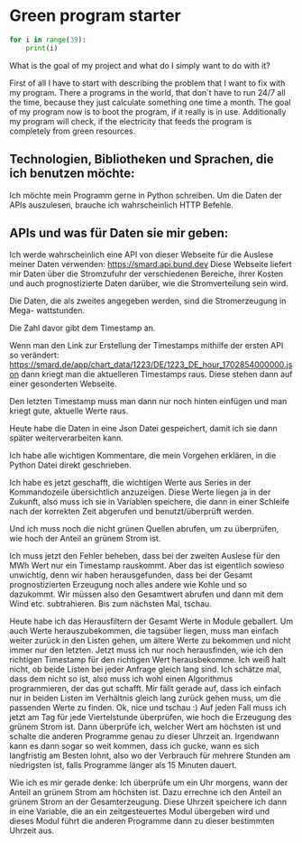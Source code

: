 # Green program starter

```python
for i in range(39):
    print(i)
```

What is the goal of my project and what do I simply want to do with it?

First of all I have to start with describing
the problem that I want to fix with my program.
There a programs in the world, that don´t have 
to run 24/7 all the time, because they just 
calculate something one time a month.
The goal of my program now is to boot the program, 
if it really is in use.
Additionally my program will check, if the electricity 
that feeds the program is completely from green resources.

## Technologien, Bibliotheken und Sprachen, die ich benutzen möchte:

Ich möchte mein Programm gerne in Python schreiben.
Um die Daten der APIs auszulesen, brauche ich wahrscheinlich HTTP Befehle.

## APIs und was für Daten sie mir geben:

Ich werde wahrscheinlich eine API von dieser Webseite für
die Auslese meiner Daten verwenden: https://smard.api.bund.dev
Diese Webseite liefert mir Daten über die Stromzufuhr der verschiedenen
Bereiche, ihrer Kosten und auch prognostizierte Daten darüber, wie die
Stromverteilung sein wird.

Die Daten, die als zweites angegeben werden, sind die Stromerzeugung in Mega-
wattstunden.

Die Zahl davor gibt dem Timestamp an.

Wenn man den Link zur Erstellung der Timestamps mithilfe der ersten API so verändert: https://smard.de/app/chart_data/1223/DE/1223_DE_hour_1702854000000.json
dann kriegt man die aktuelleren Timestamps raus. Diese stehen dann auf einer gesonderten Webseite.

Den letzten Timestamp muss man dann nur noch hinten einfügen und man kriegt gute, aktuelle Werte raus.

Heute habe die Daten in eine Json Datei gespeichert, damit
ich sie dann später weiterverarbeiten kann.

Ich habe alle wichtigen Kommentare, die mein Vorgehen erklären, in die Python Datei direkt geschrieben.

Ich habe es jetzt geschafft, die wichtigen Werte aus Series in der Kommandozeile übersichtlich anzuzeigen. Diese Werte liegen ja in der Zukunft, also muss ich sie in Variablen speichere, die dann in einer Schleife
nach der korrekten Zeit abgerufen und benutzt/überprüft werden.

Und ich muss noch die nicht grünen Quellen abrufen, um zu überprüfen, wie hoch der Anteil an grünem Strom ist.

Ich muss jetzt den Fehler beheben, dass bei der zweiten Auslese für den MWh Wert nur ein Timestamp rauskommt. 
Aber das ist eigentlich sowieso unwichtig, denn wir haben herausgefunden, dass bei der Gesamt prognostizierten Erzeugung
noch alles andere wie Kohle und so dazukommt. Wir müssen also den Gesamtwert abrufen und dann mit dem Wind etc.
subtrahieren. Bis zum nächsten Mal, tschau.

Heute habe ich das Herausfiltern der Gesamt Werte in Module geballert. Um auch Werte herauszubekommen, die tagsüber liegen, muss man einfach weiter zurück
in den Listen gehen, um ältere Werte zu bekommen und nicht immer nur den letzten. Jetzt muss ich nur noch herausfinden, wie ich den richtigen Timestamp für den richtigen Wert herausbekomme. Ich weiß halt nicht, ob beide Listen bei jeder Anfrage gleich lang sind. Ich schätze mal, dass dem nicht so ist, also muss ich wohl einen Algorithmus programmieren, der das gut schafft. Mir fällt gerade auf, dass ich einfach nur in beiden Listen im Verhältnis gleich lang zurück gehen muss, um die passenden Werte zu finden. Ok, nice und tschau :)
Auf jeden Fall muss ich jetzt am Tag für jede Viertelstunde überprüfen, wie hoch die Erzeugung des grünem Strom
ist. Dann überprüfe ich, welcher Wert am höchsten ist und schalte die anderen Programme genau zu dieser Uhrzeit an. Irgendwann kann es dann sogar so weit
kommen, dass ich gucke, wann es sich langfristig am Besten lohnt, also wo der Verbrauch für mehrere Stunden am niedrigsten 
ist, falls Programme länger als 15 Minuten dauert. 

Wie ich es mir gerade denke: Ich überprüfe um ein Uhr morgens, wann der Anteil an grünem Strom am höchsten ist. Dazu errechne ich den Anteil an grünem Strom an der
Gesamterzeugung. Diese Uhrzeit speichere ich dann in eine Variable, die an ein zeitgesteuertes Modul übergeben wird und dieses Modul
führt die anderen Programme dann zu dieser bestimmten Uhrzeit aus.